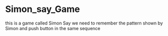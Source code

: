# Simon_say_Game
this is a game called Simon Say we need to remember the pattern shown by Simon and push button in the same sequence
